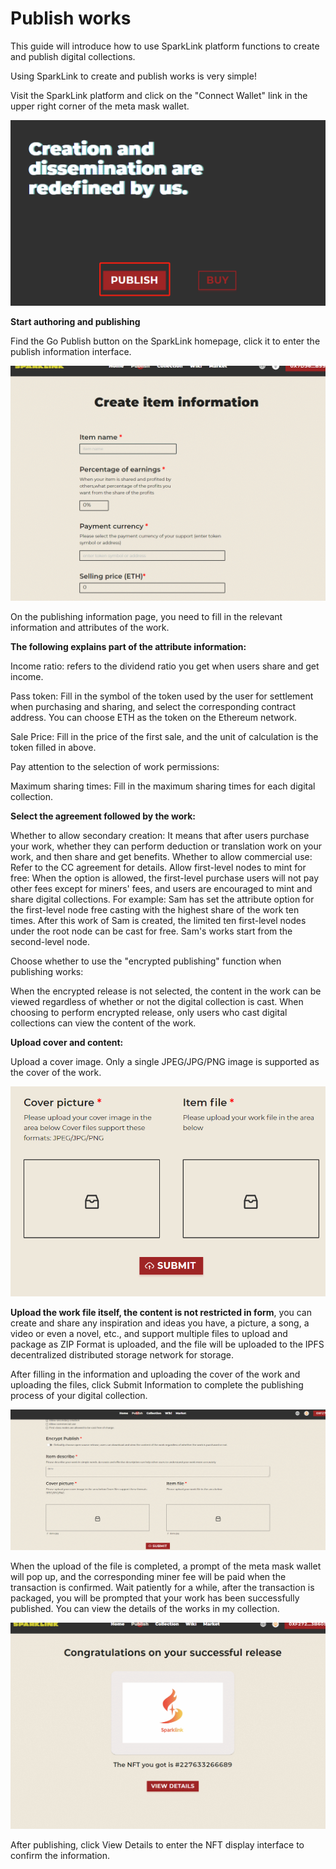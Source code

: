 # Publish works

This guide will introduce how to use SparkLink platform functions to create and publish digital collections.

Using SparkLink to create and publish works is very simple!

Visit the SparkLink platform and click on the "Connect Wallet" link in the upper right corner of the meta mask wallet.

![](<../.gitbook/assets/image (3) (1) (1).png>)

**Start authoring and publishing**

Find the Go Publish button on the SparkLink homepage, click it to enter the publish information interface.

![](<../.gitbook/assets/image (1).png>)

On the publishing information page, you need to fill in the relevant information and attributes of the work.

**The following explains part of the attribute information:**

Income ratio: refers to the dividend ratio you get when users share and get income.

Pass token: Fill in the symbol of the token used by the user for settlement when purchasing and sharing, and select the corresponding contract address. You can choose ETH as the token on the Ethereum network.

Sale Price: Fill in the price of the first sale, and the unit of calculation is the token filled in above.

Pay attention to the selection of work permissions:

Maximum sharing times: Fill in the maximum sharing times for each digital collection.

**Select the agreement followed by the work:**

Whether to allow secondary creation: It means that after users purchase your work, whether they can perform deduction or translation work on your work, and then share and get benefits. Whether to allow commercial use: Refer to the CC agreement for details. Allow first-level nodes to mint for free: When the option is allowed, the first-level purchase users will not pay other fees except for miners' fees, and users are encouraged to mint and share digital collections. For example: Sam has set the attribute option for the first-level node free casting with the highest share of the work ten times. After this work of Sam is created, the limited ten first-level nodes under the root node can be cast for free. Sam's works start from the second-level node.

Choose whether to use the "encrypted publishing" function when publishing works:

When the encrypted release is not selected, the content in the work can be viewed regardless of whether or not the digital collection is cast. When choosing to perform encrypted release, only users who cast digital collections can view the content of the work.

**Upload cover and content:**

Upload a cover image. Only a single JPEG/JPG/PNG image is supported as the cover of the work.

![](<../.gitbook/assets/image (5).png>)

**Upload the work file itself, the content is not restricted in form**, you can create and share any inspiration and ideas you have, a picture, a song, a video or even a novel, etc., and support multiple files to upload and package as ZIP Format is uploaded, and the file will be uploaded to the IPFS decentralized distributed storage network for storage.

After filling in the information and uploading the cover of the work and uploading the files, click Submit Information to complete the publishing process of your digital collection.

![](<../.gitbook/assets/GIF 2021-11-25 0-19-12.gif>)

When the upload of the file is completed, a prompt of the meta mask wallet will pop up, and the corresponding miner fee will be paid when the transaction is confirmed. Wait patiently for a while, after the transaction is packaged, you will be prompted that your work has been successfully published. You can view the details of the works in my collection.

![](<../.gitbook/assets/image (1).gif>)

After publishing, click View Details to enter the NFT display interface to confirm the information.
